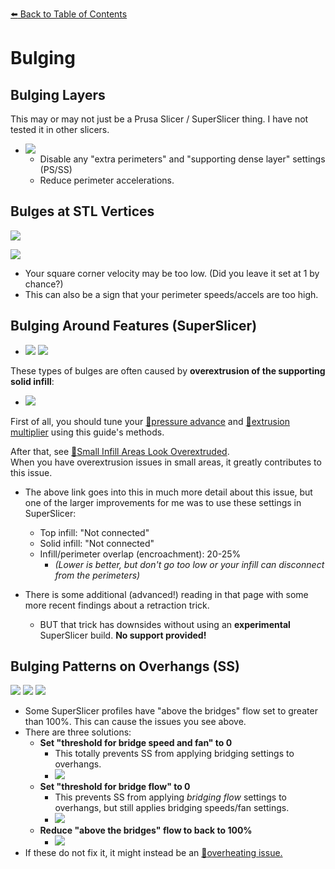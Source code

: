 [:arrow_left: Back to Table of Contents](/README.md)
# Bulging
## Bulging Layers

This may or may not just be a Prusa Slicer / SuperSlicer thing. I have not tested it in other slicers. 

- ![](/images/troubleshooting/bulging/Bulging2.png) 
    - Disable any "extra perimeters" and "supporting dense layer" settings (PS/SS)
    - Reduce perimeter accelerations.

## Bulges at STL Vertices
![](/images/troubleshooting/bulging/Vertex-Bulges.png)

![](/images/troubleshooting/bulging/Vertex-Bulges-2.png) 
- Your square corner velocity may be too low. (Did you leave it set at 1 by chance?)
- This can also be a sign that your perimeter speeds/accels are too high.

## Bulging Around Features (SuperSlicer)
- ![](/images/troubleshooting/bulging/feature_bulging.png) ![](/images/troubleshooting/bulging/feature-bulging-2.png) 

These types of bulges are often caused by **overextrusion of the supporting solid infill**:

- ![](/images/troubleshooting/bulging/feature_bulging-fill.png) 

First of all, you should tune your [:page_facing_up:pressure advance](/articles/pressure_advance.md) and [:page_facing_up:extrusion multiplier](/articles/extrusion_multiplier.md) using this guide's methods.

After that, see [:page_facing_up:Small Infill Areas Look Overextruded](/articles/troubleshooting/small_infill_areas_overextruded.md).\
When you have overextrusion issues in small areas, it greatly contributes to this issue.
- The above link goes into this in much more detail about this issue, but one of the larger improvements for me was to use these settings in SuperSlicer:
    - Top infill: "Not connected"
    - Solid infill: "Not connected"
    - Infill/perimeter overlap (encroachment): 20-25%
        - *(Lower is better, but don't go too low or your infill can disconnect from the perimeters)*

- There is some additional (advanced!) reading in that page with some more recent findings about a retraction trick. 
    - BUT that trick has downsides without using an **experimental** SuperSlicer build. **No support provided!**
## Bulging Patterns on Overhangs (SS)
![](/images/troubleshooting/bulging/AboveBridgeFlow-1.png)
![](/images/troubleshooting/bulging/AboveBridgeFlow-2.png)
![](/images/troubleshooting/bulging/AboveBridgeFlow-3.png)

- Some SuperSlicer profiles have "above the bridges" flow set to greater than 100%. This can cause the issues you see above. 
- There are three solutions:
    - **Set "threshold for bridge speed and fan" to 0**
        - This totally prevents SS from applying bridging settings to overhangs.
        - ![](/images/troubleshooting/bulging/AboveBridgeFlow-DisableOverhang.png)
    - **Set "threshold for bridge flow" to 0**
        - This prevents SS from applying *bridging flow* settings to overhangs, but still applies bridging speeds/fan settings.
        - ![](/images/troubleshooting/bulging/AboveBridgeFlow-DisableOverhangFlow.png)
    - **Reduce "above the bridges" flow to back to 100%**
        - ![](/images/troubleshooting/bulging/AboveBridgeFlow-Reset.png)
- If these do not fix it, it might instead be an [:page_facing_up:overheating issue.](/articles/cooling_and_layer_times.md)